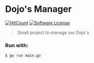 # Dojo's Manager
[![HitCount](http://hits.dwyl.com/henriquesuenaga88/dojo.svg)](http://hits.dwyl.com/henriquesuenaga88/dojo)
<a href="/LICENSE"><img alt="Software License" src="https://img.shields.io/badge/license-MIT-brightgreen.svg?style=flat-square"></a>


> Small project to manage our Dojo`s


### Run with:
```
$ go run main.go
```